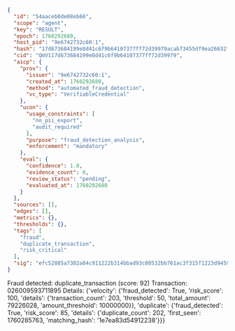 ```json
{
  "id": "54aaceb0de08eb66",
  "scope": "agent",
  "key": "RESULT",
  "epoch": 1760292680,
  "host_pid": "9e6742732c60:1",
  "hash": "17d673684199e8d41c6f9b64107377ff72d39979acab73455df9ea26632f6072",
  "cid": "QmV117d673684199e8d41c6f9b64107377ff72d39979",
  "aicp": {
    "prov": {
      "issuer": "9e6742732c60:1",
      "created_at": 1760292680,
      "method": "automated_fraud_detection",
      "vc_type": "VerifiableCredential"
    },
    "ucon": {
      "usage_constraints": [
        "no_pii_export",
        "audit_required"
      ],
      "purpose": "fraud_detection_analysis",
      "enforcement": "mandatory"
    },
    "eval": {
      "confidence": 1.0,
      "evidence_count": 0,
      "review_status": "pending",
      "evaluated_at": 1760292680
    }
  },
  "sources": [],
  "edges": [],
  "metrics": {},
  "thresholds": {},
  "tags": [
    "fraud",
    "duplicate_transaction",
    "risk_critical"
  ],
  "sig": "efc52885a7302a84c911222b314bbad93c08532bb761ac3f315f1223d9459a4c"
}
```

Fraud detected: duplicate_transaction (score: 92)
Transaction: 026009593711895
Details: {'velocity': {'fraud_detected': True, 'risk_score': 100, 'details': {'transaction_count': 203, 'threshold': 50, 'total_amount': 79226028, 'amount_threshold': 10000000}}, 'duplicate': {'fraud_detected': True, 'risk_score': 85, 'details': {'duplicate_count': 202, 'first_seen': 1760285763, 'matching_hash': '1e7ea83d54912238'}}}